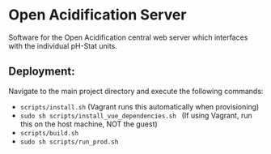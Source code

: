 # Open Acidification Server
Software for the Open Acidification central web server which interfaces with the individual pH-Stat units.


## Deployment:
Navigate to the main project directory and execute the following commands:
* `scripts/install.sh` (Vagrant runs this automatically when provisioning)
* `sudo sh scripts/install_vue_dependencies.sh ` (If using Vagrant, run this on the host machine, NOT the guest)
* `scripts/build.sh`
* `sudo sh scripts/run_prod.sh`